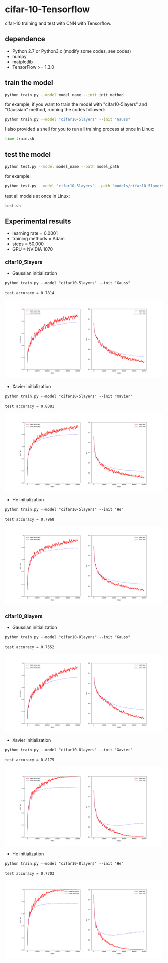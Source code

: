 # cifar-10-Tensorflow
cifar-10 training and test with CNN  with Tensorflow.

## dependence
- Python 2.7 or Python3.x (modify some codes, see codes)
- numpy
- matplotlib
- TensorFlow >= 1.3.0

## train the model
```sh
python train.py --model model_name --init init_method
```
for example, if you want to train the model with "cifar10-5layers" and "Gaussian" method, running the codes followed:

```sh
python train.py --model "cifar10-5layers" --init "Gauss"
```
I also provided a shell for you to run all training process at once in Linux:
```sh
time train.sh
```
## test the model

```sh
python test.py --model model_name --path model_path
```
for example:

```sh
python test.py --model "cifar10-5layers" --path "models/cifar10-5layers_Gaussian-50000.data-00000-of-00001"
```

test all models at once in Linux:

```sh
test.sh
```

## Experimental results
- learning rate = 0.0001
- training methods = Adam
- steps = 50,000
- GPU = NVIDIA 1070

### cifar10\_5layers
- Gaussian initialization
```
python train.py --model "cifar10-5layers" --init "Gauss"

test accuracy = 0.7814
```

![cifar10-5layers_Gaussian](./figures/cifar10-5layers_Gaussian.png)

- Xavier initialization
```
python train.py --model "cifar10-5layers" --init "Xavier"

test accuracy = 0.8081
```
![cifar10-5layers_Xavier](./figures/cifar10-5layers_Xavier.png)
- He initialization
```
python train.py --model "cifar10-5layers" --init "He"

test accuracy = 0.7968
```
![cifar10-5layers_He](./figures/cifar10-5layers_He.png)

### cifar10\_8layers
- Gaussian initialization
```
python train.py --model "cifar10-8layers" --init "Gauss"

test accuracy = 0.7552
```

![cifar10-8layers_Gaussian](./figures/cifar10-8layers_Gaussian.png)

- Xavier initialization
```
python train.py --model "cifar10-8layers" --init "Xavier"

test accuracy = 0.8175
```

![cifar10-8layers_Xavier](./figures/cifar10-8layers_Xavier.png)

- He initialization
```
python train.py --model "cifar10-8layers" --init "He"

test accuracy = 0.7703
```

![cifar10-8layers_He](./figures/cifar10-8layers_He.png)